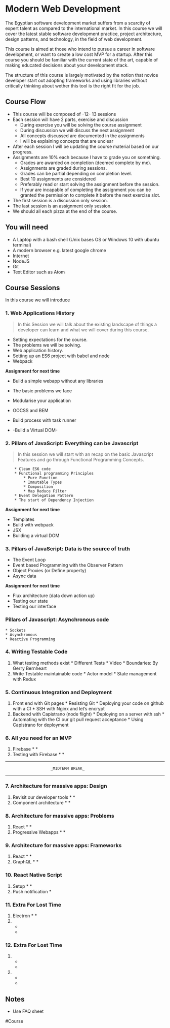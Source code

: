 # Modern Web Development

The Egyptian software development market suffers from a scarcity of expert talent as compared to the international market. In this course we will cover the latest stable software development practice, project architecture, design patterns, and technology, in the field of web development.

This course is aimed at those who intend to pursue a career in software development, or want to create a low cost MVP for a startup. After this course you should be familiar with the current state of the art, capable of making educated decisions about your development stack.

The structure of this course is largely motivated by the notion that novice developer start out adopting frameworks and using libraries without critically thinking about wether this tool is the right fit for the job.## Course Flow
* This course will be composed of -12- 13 sessions
* Each session will have 2 parts, exercise and discussion
	* During exercise you will be solving the course assignment
	* During discussion we will discuss the next assignment
	* All concepts discussed are documented in the assignments
	* I will be explaining concepts that are unclear
* After each session I will be updating the course material based on our progress.
* Assignments are 10% each because I have to grade you on something.
	* Grades are awarded on completion (deemed complete by me).
	* Assignments are graded during sessions.
	* Grades can be partial depending on completion level.
	* Best 10 assignments are considered
	* Preferably read or start solving the assignment before the session.
	* If your are incapable of completing the assignment you can be granted the permission to complete it before the next exercise slot.
* The first session is a discussion only session.
* The last session is an assignment only session.
* We should all each pizza at the end of the course.
## You will need

* A Laptop with a bash shell (Unix bases OS or Windows 10 with ubuntu terminal)
* A modern browser e.g. latest google chrome
* Internet
* NodeJS
* Git
* Text Editor such as Atom

## Course Sessions

In this course we will introduce

### 1. Web Applications History

> In this Session we will talk about the existing landscape of things a developer can learn and what we will cover during this course.  

* Setting expectations for the course.
* The problems we will be solving.
* Web application history.
* Setting up an ES6 project with babel and node
* Webpack

**Assignment for next time**

* Build a simple webapp without any libraries
* The basic problems we face
* Modularise your application
* OOCSS and BEM
* Build process with task runner

* -Build a Virtual DOM-

### 2. Pillars of JavaScript: Everything can be Javascript

> In this session we will start with an recap on the basic Javascript Features and go through Functional Programming Concepts.  

		* Clean ES6 code
		* Functional programming Principles
			* Pure Function
			* Immutable Types
			* Composition
			* Map Reduce Filter
		* Event Delegation Pattern
		* The start of Dependency Injection

**Assignment for next time**

* Templates
* Build with webpack
* JSX
* Building a virtual DOM

### 3. Pillars of JavaScript: Data is the source of truth

* The Event Loop
* Event based Programming with the Observer Pattern
* Object Proxies (or Define property)
* Async data

**Assignment for next time**

* Flux architecture (data down action up)
* Testing our state
* Testing our interface

### Pillars of Javascript: Asynchronous code
	* Sockets
	* Asynchronous
	* Reactive Programming


### 4. Writing Testable Code

1. What testing methods exist
		* Different Tests
		* Video
					* Boundaries: By Gerry Bernheart
2. Write Testable maintainable code
		* Actor model
		* State management with Redux

### 5. Continuous Integration and Deployment     
1. Front end with Git pages
		* Resisting Git
		* Deploying your code on github with a CI
		* SSH with Nginx and let’s encrypt
2. Backend with Capistrano (node flight)
		* Deploying on a server with ssh
		* Automating with the CI our git pull request acceptance
		* Using Capistrano for deployment

### 6. All you need for an MVP

1. Firebase
	*
	*
2. Testing with Firebase
	*
	*
- - - -
						_MIDTERM BREAK_
- - - -

### 7. Architecture for massive apps: Design

1. Revisit our developer tools
	*
	*
2. Component architecture
	*
	*

### 8. Architecture for massive apps: Problems

1. React
	*
	*
2. Progressive Webapps
	*
	*  

### 9. Architecture for massive apps: Frameworks

1. React
	*
	*
2. GraphQL
	*
	*  	 

### 10. React Native Script

1. Setup
	*
	*
2. Push notification
	*


### 11. Extra For Lost Time

1. Electron
	*
	*
2.
	*
	*  	

### 12. Extra For Lost Time

1.
	*
	*
2.
	*
	*  	


## Notes
* Use FAQ sheet



#Course
